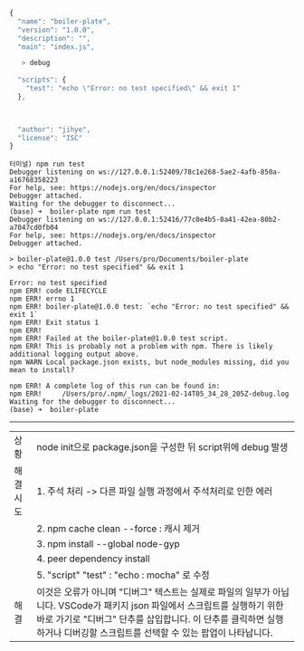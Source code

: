 ```js
{
  "name": "boiler-plate",
  "version": "1.0.0",
  "description": "",
  "main": "index.js",

   > debug
  
  "scripts": {
    "test": "echo \"Error: no test specified\" && exit 1"
  },


  
  "author": "jihye",
  "license": "ISC"
}
```

```
터미널) npm run test
Debugger listening on ws://127.0.0.1:52409/78c1e268-5ae2-4afb-850a-a16768358223
For help, see: https://nodejs.org/en/docs/inspector
Debugger attached.
Waiting for the debugger to disconnect...
(base) ➜  boiler-plate npm run test
Debugger listening on ws://127.0.0.1:52416/77c0e4b5-0a41-42ea-80b2-a7047cd0fb04
For help, see: https://nodejs.org/en/docs/inspector
Debugger attached.

> boiler-plate@1.0.0 test /Users/pro/Documents/boiler-plate
> echo "Error: no test specified" && exit 1

Error: no test specified
npm ERR! code ELIFECYCLE
npm ERR! errno 1
npm ERR! boiler-plate@1.0.0 test: `echo "Error: no test specified" && exit 1`
npm ERR! Exit status 1
npm ERR! 
npm ERR! Failed at the boiler-plate@1.0.0 test script.
npm ERR! This is probably not a problem with npm. There is likely additional logging output above.
npm WARN Local package.json exists, but node_modules missing, did you mean to install?

npm ERR! A complete log of this run can be found in:
npm ERR!     /Users/pro/.npm/_logs/2021-02-14T05_34_28_205Z-debug.log
Waiting for the debugger to disconnect...
(base) ➜  boiler-plate 
```


-------------------------------------------------------------------------------------



|  |  |
|:----------|:----------|
| 상황 | node init으로 package.json을 구성한 뒤 script위에 debug 발생 |
| 해결시도 |  1. 주석 처리 -> 다른 파일 실행 과정에서 주석처리로 인한 에러|
|          |  2. npm cache clean --force : 캐시 제거 |
|          |  3. npm install --global node-gyp |
|          |  4. peer dependency install |
|          |  5. "script" "test" : "echo : mocha" 로 수정 |
| 해결 | 이것은 오류가 아니며 "디버그" 텍스트는 실제로 파일의 일부가 아닙니다. VSCode가 패키지 json 파일에서 스크립트를 실행하기 위한 바로 가기로 "디버그" 단추를 삽입합니다. 이 단추를 클릭하면 실행하거나 디버깅할 스크립트를 선택할 수 있는 팝업이 나타납니다. |   








